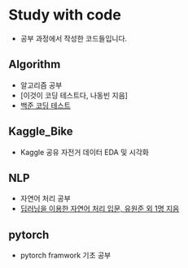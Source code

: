# Study with code
- 공부 과정에서 작성한 코드들입니다.

## Algorithm
- 알고리즘 공부
- [이것이 코딩 테스트다, 나동빈 지음] 
- [백준 코딩 테스트](https://www.acmicpc.net/)

## Kaggle_Bike
- Kaggle 공유 자전거 데이터 EDA 및 시각화

## NLP
- 자연어 처리 공부
- [딥러닝을 이용한 자연어 처리 입문, 유원준 외 1명 지음](https://wikidocs.net/book/2155)

## pytorch
- pytorch framwork 기초 공부




